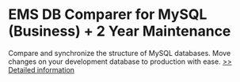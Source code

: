 # EMS DB Comparer for MySQL (Business) + 2 Year Maintenance
Compare and synchronize the structure of MySQL databases. Move changes on your development database to production with ease.
[>> Detailed information](https://secure.shareit.com/shareit/product.html?productid=300067891&affiliateid=200057808)